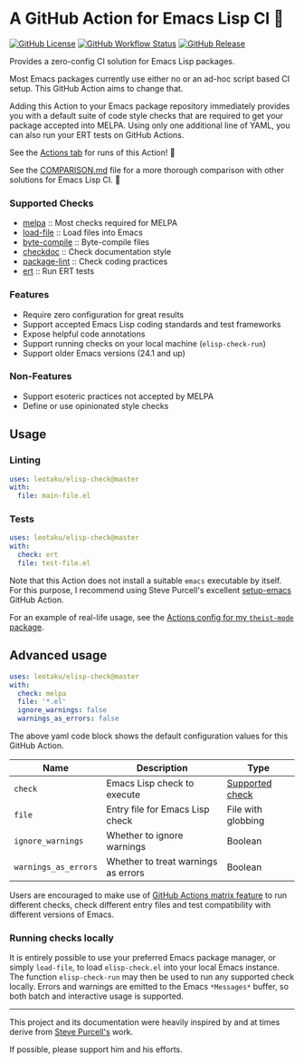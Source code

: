 # A GitHub Action for Emacs Lisp CI 📜

[![GitHub License](https://img.shields.io/github/license/leotaku/elisp-check?color=blueviolet&logo=spdx&logoColor=white&style=flat-square)](https://spdx.org/licenses/GPL-3.0-or-later.html)
[![GitHub Workflow Status](https://img.shields.io/github/workflow/status/leotaku/elisp-check/test?logo=github&style=flat-square)](https://github.com/leotaku/elisp-check/actions)
[![GitHub Release](https://img.shields.io/github/v/release/leotaku/elisp-check?include_prereleases&sort=semver&style=flat-square)](https://github.com/leotaku/elisp-check/releases)

Provides a zero-config CI solution for Emacs Lisp packages.

Most Emacs packages currently use either no or an ad-hoc script based CI setup.
This GitHub Action aims to change that.

Adding this Action to your Emacs package repository immediately provides you with a default suite of code style checks that are required to get your package accepted into MELPA.
Using only one additional line of YAML, you can also run your ERT tests on GitHub Actions.

See the [Actions tab](https://github.com/leotaku/elisp-check-action/actions) for runs of this Action! 🚀

See the [COMPARISON.md](/COMPARISON.md) file for a more thorough comparison with other solutions for Emacs Lisp CI. 🛒

### Supported Checks

* [melpa](https://github.com/melpa/melpa/blob/master/CONTRIBUTING.org) :: Most checks required for MELPA
* [load-file](https://www.gnu.org/software/emacs/manual/html_node/eintr/Loading-Files.html) :: Load files into Emacs
* [byte-compile](https://www.gnu.org/software/emacs/manual/html_node/elisp/Byte-Compilation.html) :: Byte-compile files
* [checkdoc](https://www.gnu.org/software/emacs/manual/html_node/elisp/Documentation-Tips.html#Documentation-Tips) :: Check documentation style
* [package-lint](https://github.com/purcell/package-lint) :: Check coding practices
* [ert](https://www.gnu.org/software/emacs/manual/html_node/ert/index.html) :: Run ERT tests

### Features

* Require zero configuration for great results
* Support accepted Emacs Lisp coding standards and test frameworks
* Expose helpful code annotations
* Support running checks on your local machine (`elisp-check-run`)
* Support older Emacs versions (24.1 and up)

### Non-Features

* Support esoteric practices not accepted by MELPA
* Define or use opinionated style checks

## Usage

### Linting

``` yaml
uses: leotaku/elisp-check@master
with:
  file: main-file.el
```

### Tests

``` yaml
uses: leotaku/elisp-check@master
with:
  check: ert
  file: test-file.el
```

Note that this Action does not install a suitable `emacs` executable by itself.
For this purpose, I recommend using Steve Purcell's excellent [setup-emacs](https://github.com/purcell/setup-emacs/blob/master/README.md) GitHub Action.

For an example of real-life usage, see the [Actions config for my `theist-mode` package](https://github.com/leotaku/theist-mode/blob/master/.github/workflows/check.yml).

## Advanced usage

``` yaml
uses: leotaku/elisp-check@master
with:
  check: melpa
  file: '*.el'
  ignore_warnings: false
  warnings_as_errors: false
```

The above yaml code block shows the default configuration values for this GitHub Action.

| Name                 | Description                         | Type                                 |
|----------------------|-------------------------------------|--------------------------------------|
| `check`              | Emacs Lisp check to execute         | [Supported check](#supported-checks) |
| `file`               | Entry file for Emacs Lisp check     | File with globbing                   |
| `ignore_warnings`    | Whether to ignore warnings          | Boolean                              |
| `warnings_as_errors` | Whether to treat warnings as errors | Boolean                              |

Users are encouraged to make use of [GitHub Actions matrix feature](https://help.github.com/en/actions/reference/workflow-syntax-for-github-actions#jobsjob_idstrategy) to run different checks, check different entry files and test compatibility with different versions of Emacs.

### Running checks locally

It is entirely possible to use your preferred Emacs package manager, or simply `load-file`, to load `elisp-check.el` into your local Emacs instance.
The function `elisp-check-run` may then be used to run any supported check locally.
Errors and warnings are emitted to the Emacs `*Messages*` buffer, so both batch and interactive usage is supported.

---

This project and its documentation were heavily inspired by and at times derive from [Steve Purcell's](https://github.com/purcell) work.

If possible, please support him and his efforts.
